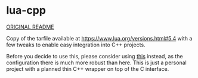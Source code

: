 # lua-cpp

[ORIGINAL README](README)

Copy of the tarfile available at https://www.lua.org/versions.html#5.4 with
a few tweaks to enable easy integration into C++ projects.

Before you decide to use this, please consider using
[this](https://github.com/walterschell/Lua)
instead, as the configuration there is much more robust than here.
This is just a personal project with a planned thin C++ wrapper on top of
the C interface.
